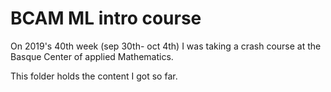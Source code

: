 # BCAM ML intro course

On 2019's 40th week (sep 30th- oct 4th) I was taking a crash course at the Basque Center of applied Mathematics.

This folder holds the content I got so far.